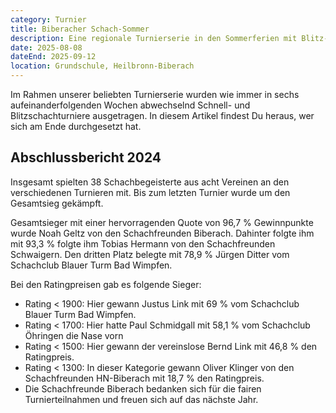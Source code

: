 ```yaml
---
category: Turnier
title: Biberacher Schach-Sommer
description: Eine regionale Turnierserie in den Sommerferien mit Blitz- und Schnellschach im Wechsel.
date: 2025-08-08
dateEnd: 2025-09-12
location: Grundschule, Heilbronn-Biberach
---
```


Im Rahmen unserer beliebten Turnierserie wurden wie immer in sechs aufeinanderfolgenden Wochen abwechselnd Schnell- und Blitzschachturniere ausgetragen. In diesem Artikel findest Du heraus, wer sich am Ende durchgesetzt hat.

## Abschlussbericht 2024

Insgesamt spielten 38 Schachbegeisterte aus acht Vereinen an den verschiedenen Turnieren mit. Bis zum letzten Turnier wurde um den Gesamtsieg gekämpft.

Gesamtsieger mit einer hervorragenden Quote von 96,7 % Gewinnpunkte wurde Noah Geltz von den Schachfreunden Biberach. Dahinter folgte ihm mit 93,3 % folgte ihm Tobias Hermann von den Schachfreunden Schwaigern. Den dritten Platz belegte mit 78,9 % Jürgen Ditter vom Schachclub Blauer Turm Bad Wimpfen.

Bei den Ratingpreisen gab es folgende Sieger:

- Rating < 1900: Hier gewann Justus Link mit 69 % vom Schachclub Blauer Turm Bad Wimpfen.
- Rating < 1700: Hier hatte Paul Schmidgall mit 58,1 % vom Schachclub Öhringen die Nase vorn
- Rating < 1500: Hier gewann der vereinslose Bernd Link mit 46,8 % den Ratingpreis.
- Rating < 1300: In dieser Kategorie gewann Oliver Klinger von den Schachfreunden HN-Biberach mit 18,7 % den Ratingpreis.
- Die Schachfreunde Biberach bedanken sich für die fairen Turnierteilnahmen und freuen sich auf das nächste Jahr.
